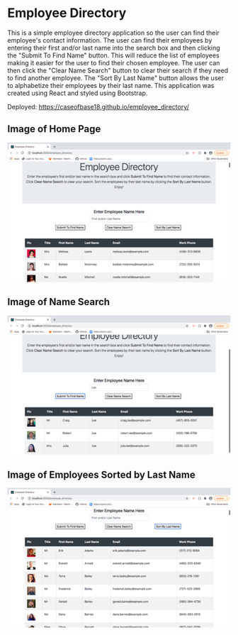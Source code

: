 # Employee Directory

This is a simple employee directory application so the user can find their employee's contact information.  The user can find their employees by entering their first and/or last name into the search box and then clicking the "Submit To Find Name" button.  This will reduce the list of employees making it easier for the user to find their chosen employee.  The user can then click the "Clear Name Search" button to clear their search if they need to find another employee.  The "Sort By Last Name" button allows the user to alphabetize their employees by their last name.  This application was created using React and styled using Bootstrap.

Deployed: https://caseofbase18.github.io/employee_directory/

## Image of Home Page
<img src="./images/ReactHomePage.png">

## Image of Name Search
<img src="./images/ReactNameFilter.png">

## Image of Employees Sorted by Last Name
<img src="./images/ReactLastNameSort.png">